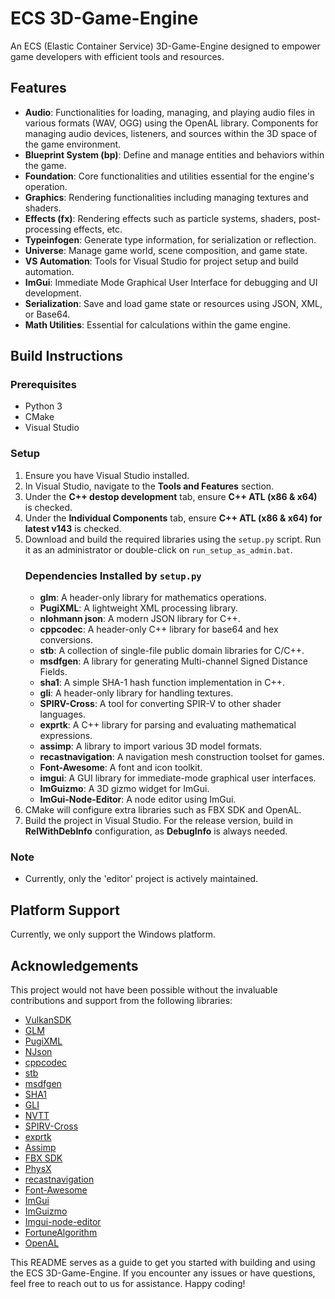 # ECS 3D-Game-Engine

An ECS (Elastic Container Service) 3D-Game-Engine designed to empower game developers with efficient tools and resources.

## Features
- **Audio**: Functionalities for loading, managing, and playing audio files in various formats (WAV, OGG) using the OpenAL library. Components for managing audio devices, listeners, and sources within the 3D space of the game environment.
- **Blueprint System (bp)**: Define and manage entities and behaviors within the game.
- **Foundation**: Core functionalities and utilities essential for the engine's operation.
- **Graphics**: Rendering functionalities including managing textures and shaders.
- **Effects (fx)**: Rendering effects such as particle systems, shaders, post-processing effects, etc.
- **Typeinfogen**: Generate type information, for serialization or reflection.
- **Universe**: Manage game world, scene composition, and game state.
- **VS Automation**: Tools for Visual Studio for project setup and build automation.
- **ImGui**: Immediate Mode Graphical User Interface for debugging and UI development.
- **Serialization**: Save and load game state or resources using JSON, XML, or Base64.
- **Math Utilities**: Essential for calculations within the game engine.

## Build Instructions
### Prerequisites
- Python 3
- CMake
- Visual Studio

### Setup
1. Ensure you have Visual Studio installed.
2. In Visual Studio, navigate to the **Tools and Features** section.
3. Under the **C++ destop development** tab, ensure **C++ ATL (x86 & x64)** is checked.
4. Under the **Individual Components** tab, ensure **C++ ATL (x86 & x64) for latest v143** is checked.
5. Download and build the required libraries using the `setup.py` script. Run it as an administrator or double-click on `run_setup_as_admin.bat`.
      ### Dependencies Installed by `setup.py`
    - **glm**: A header-only library for mathematics operations.
    - **PugiXML**: A lightweight XML processing library.
    - **nlohmann json**: A modern JSON library for C++.
    - **cppcodec**: A header-only C++ library for base64 and hex conversions.
    - **stb**: A collection of single-file public domain libraries for C/C++.
    - **msdfgen**: A library for generating Multi-channel Signed Distance Fields.
    - **sha1**: A simple SHA-1 hash function implementation in C++.
    - **gli**: A header-only library for handling textures.
    - **SPIRV-Cross**: A tool for converting SPIR-V to other shader languages.
    - **exprtk**: A C++ library for parsing and evaluating mathematical expressions.
    - **assimp**: A library to import various 3D model formats.
    - **recastnavigation**: A navigation mesh construction toolset for games.
    - **Font-Awesome**: A font and icon toolkit.
    - **imgui**: A GUI library for immediate-mode graphical user interfaces.
    - **ImGuizmo**: A 3D gizmo widget for ImGui.
    - **ImGui-Node-Editor**: A node editor using ImGui.
6. CMake will configure extra libraries such as FBX SDK and OpenAL.
7. Build the project in Visual Studio. For the release version, build in **RelWithDebInfo** configuration, as **DebugInfo** is always needed.

### Note
- Currently, only the 'editor' project is actively maintained.

## Platform Support
Currently, we only support the Windows platform.

## Acknowledgements
This project would not have been possible without the invaluable contributions and support from the following libraries:

- [VulkanSDK](https://vulkan.lunarg.com/sdk/home#windows)
- [GLM](https://github.com/g-truc/glm)
- [PugiXML](https://github.com/zeux/pugixml)
- [NJson](https://github.com/nlohmann/json)
- [cppcodec](https://github.com/tplgy/cppcodec)
- [stb](https://github.com/nothings/stb)
- [msdfgen](https://github.com/Chlumsky/msdfgen)
- [SHA1](https://github.com/vog/sha1)
- [GLI](https://github.com/g-truc/gli)
- [NVTT](https://developer.nvidia.com/gpu-accelerated-texture-compression)
- [SPIRV-Cross](https://github.com/KhronosGroup/SPIRV-Cross)
- [exprtk](https://github.com/ArashPartow/exprtk)
- [Assimp](https://github.com/assimp/assimp)
- [FBX SDK](https://www.autodesk.com/developer-network/platform-technologies/fbx-sdk-2020-2-1)
- [PhysX](https://github.com/NVIDIAGameWorks/PhysX)
- [recastnavigation](https://github.com/recastnavigation/recastnavigation)
- [Font-Awesome](https://github.com/FortAwesome/Font-Awesome)
- [ImGui](https://github.com/ocornut/imgui)
- [ImGuizmo](https://github.com/CedricGuillemet/ImGuizmo)
- [Imgui-node-editor](https://github.com/thedmd/imgui-node-editor)
- [FortuneAlgorithm](https://github.com/pvigier/FortuneAlgorithm)
- [OpenAL](https://www.openal.org/)

This README serves as a guide to get you started with building and using the ECS 3D-Game-Engine. If you encounter any issues or have questions, feel free to reach out to us for assistance. Happy coding!
